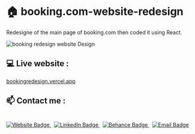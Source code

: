 # 🏠 booking.com-website-redesign


<p> Redesigne of the main page of booking.com then coded it using React.<p>
<img src="https://cdn.dribbble.com/users/7295990/screenshots/20320709/media/8020db1fae818d2a7afb418c6e7e289b.png?compress=1&resize=768x576&vertical=top" alt="booking redesign website Design" /></p>


## 💻 Live website :
<a href="https://bookingredesign.vercel.app/">bookingredesign.vercel.app</a>

## 📫 Contact me :
<br>

<div id="badges" align="left">
  <a href="https://aliaanabil.vercel.app/">
    <img src="https://img.shields.io/badge/my website-blue?style=for-the-badge&logo=my website&logoColor=white&color=1347B4" alt="Website Badge" />
  </a>&nbsp;
  <a href="https://www.linkedin.com/in/aliaa-nabil/">
    <img src="https://img.shields.io/badge/LinkedIn-blue?style=for-the-badge&logo=linkedin&logoColor=white" alt="LinkedIn Badge"/>
  </a>&nbsp;

  <a href="https://www.behance.net/aliaanabil">
    <img src="https://img.shields.io/badge/Behance-0054F7?style=for-the-badge&logo=behance&logoColor=white" alt="Behance Badge" />
  </a>&nbsp;
  <a href="mailto:aliaa.nabil.design@gmail.com">
    <img src="https://img.shields.io/badge/Gmail-blue?style=for-the-badge&logo=gmail&logoColor=white&color=bb001b" alt="Email Badge" />
  </a>
</div>
